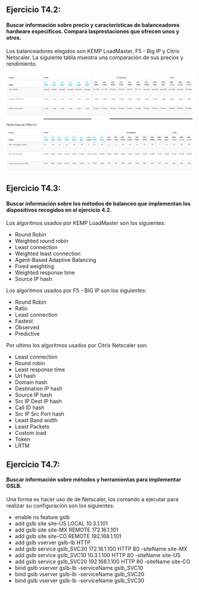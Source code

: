 ## Ejercicio T4.2:
#### Buscar información sobre precio y características de balanceadores hardware específicos. Compara lasprestaciones que ofrecen unos y otros.
Los balanceadores elegidos son KEMP LoadMaster, F5 - Big IP y Citrix Netscaler. La siguiente tabla muestra una comparación de sus precios y rendimiento.   
  
![alt text](img/comparacionbalanceadores.png)  
  
## Ejercicio T4.3:
#### Buscar información sobre los métodos de balanceo que implementan los dispositivos recogidos en el ejercicio 4.2.
Los algoritmos usados por KEMP LoadMaster son los siguientes:  
  
- Round Robin
- Weighted round robin
- Least connection
- Weighted least connection
- Agent-Based Adaptive Balancing
- Fixed weighting
- Weighted response time
- Source IP hash  
  
Los algoritmos usados por F5 - BIG IP son los siguientes:  
  
- Round Robin
- Ratio
- Least connection
- Fastest
- Observed
- Predictive  
  
Por ultimo los algoritmos usados por Citrix Netscaler son:  
  
- Least connection
- Round robin
- Least response time
- Url hash
- Domain hash
- Destination IP hash
- Source IP hash
- Src IP Dest IP hash
- Call ID hash
- Src IP Src Port hash
- Least Band width
- Least Packets
- Custom load
- Token 
- LRTM  
  
## Ejercicio T4.7:
#### Buscar información sobre métodos y herramientas para implementar GSLB.
Una forma es hacer uso de de Netscaler, los comando a ejecutar para realizar su configuración son los siguientes:  
  
- enable ns feature gslb
- add gslb site site-US LOCAL 10.3.1.101
- add gslb site site-MX REMOTE 172.16.1.101
- add gslb site site-CO REMOTE 192.168.1.101
- add gslb vserver gslb-lb HTTP
- add gslb service gslb_SVC30 172.16.1.100 HTTP 80 -siteName site-MX
- add gslb service gslb_SVC10 10.3.1.100 HTTP 80 -siteName site-US
- add gslb service gslb_SVC20 192.168.1.100 HTTP 80 -siteName site-CO
- bind gslb vserver gslb-lb -serviceName gslb_SVC10
- bind gslb vserver gslb-lb -serviceName gslb_SVC20
- bind gslb vserver gslb-lb -serviceName gslb_SVC30

